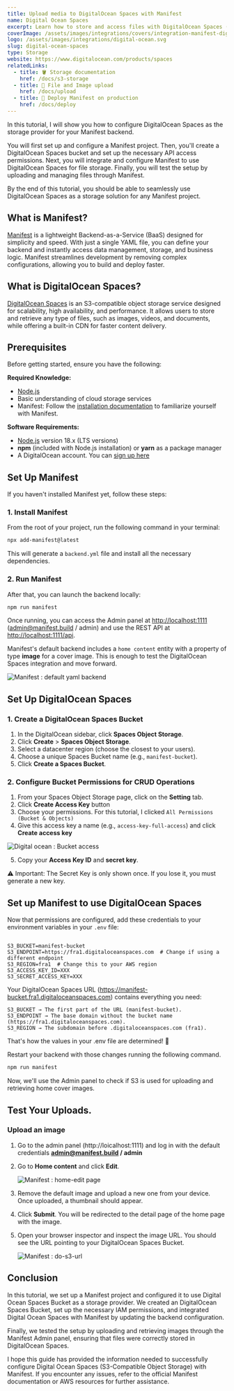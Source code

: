 ```yaml
---
title: Upload media to DigitalOcean Spaces with Manifest
name: Digital Ocean Spaces
excerpt: Learn how to store and access files with DigitalOcean Spaces (S3-Compatible Object Storage) for your Manifest backend.
coverImage: /assets/images/integrations/covers/integration-manifest-digital-ocean-spaces.svg
logo: /assets/images/integrations/digital-ocean.svg
slug: digital-ocean-spaces
type: Storage
website: https://www.digitalocean.com/products/spaces
relatedLinks:
  - title: 🪣 Storage documentation
    href: /docs/s3-storage
  - title: 📂 File and Image upload
    href: /docs/upload
  - title: 🚀 Deploy Manifest on production
    href: /docs/deploy
---
```


In this tutorial, I will show you how to configure DigitalOcean Spaces as the storage provider for your Manifest backend.

You will first set up and configure a Manifest project. Then, you'll create a DigitalOcean Spaces bucket and set up the necessary API access permissions. Next, you will integrate and configure Manifest to use DigitalOcean Spaces for file storage. Finally, you will test the setup by uploading and managing files through Manifest.

By the end of this tutorial, you should be able to seamlessly use DigitalOcean Spaces as a storage solution for any Manifest project.

## What is Manifest?

[Manifest](/) is a lightweight Backend-as-a-Service (BaaS) designed for simplicity and speed. With just a single YAML file, you can define your backend and instantly access data management, storage, and business logic. Manifest streamlines development by removing complex configurations, allowing you to build and deploy faster.

## What is DigitalOcean Spaces?

[DigitalOcean Spaces](https://www.digitalocean.com/products/spaces) is an S3-compatible object storage service designed for scalability, high availability, and performance. It allows users to store and retrieve any type of files, such as images, videos, and documents, while offering a built-in CDN for faster content delivery.

## Prerequisites

Before getting started, ensure you have the following:

**Required Knowledge:**

- [Node.js](https://nodejs.org/en/learn/getting-started/introduction-to-nodejs)
- Basic understanding of cloud storage services
- Manifest: Follow the [installation documentation](/docs/install) to familiarize yourself with Manifest.

**Software Requirements:**

- [Node.js](https://nodejs.org/en/) version 18.x (LTS versions)
- **npm** (included with Node.js installation) or **yarn** as a package manager
- A DigitalOcean account. You can [sign up here](https://cloud.digitalocean.com/registrations/new)

## Set Up Manifest

If you haven't installed Manifest yet, follow these steps:

### 1. Install Manifest

From the root of your project, run the following command in your terminal:

```bash
npx add-manifest@latest
```

This will generate a `backend.yml` file and install all the necessary dependencies.

### 2. Run Manifest

After that, you can launch the backend locally:

```bash
npm run manifest
```

Once running, you can access the Admin panel at [http://localhost:1111](http://localhost:1111) (admin@manifest.build / admin) and use the REST API at [http://localhost:1111/api](http://localhost:1111/api).

Manifest's default backend includes a `home content` entity with a property of type **image** for a cover image. This is enough to test the DigitalOcean Spaces integration and move forward.

![Manifest : default yaml backend](/assets/images/integrations/content/default-backend-yaml-file.png)

## Set Up DigitalOcean Spaces

### 1. Create a DigitalOcean Spaces Bucket

1. In the DigitalOcean sidebar, click **Spaces Object Storage**.
2. Click **Create** > **Spaces Object Storage**.
3. Select a datacenter region (choose the closest to your users).
4. Choose a unique Spaces Bucket name (e.g., `manifest-bucket`).
5. Click **Create a Spaces Bucket**.

### 2. Configure Bucket Permissions for CRUD Operations

1. From your Spaces Object Storage page, click on the **Setting** tab.
2. Click **Create Access Key** button
3. Choose your permissions. For this tutorial, I clicked `All Permissions (Bucket & Objects)`
4. Give this access key a name (e.g., `access-key-full-access`) and click **Create access key**

![Digital ocean : Bucket access](/assets/images/integrations/content/bucket-settings.png)

5. Copy your **Access Key ID** and **secret key**.

⚠️ Important: The Secret Key is only shown once. If you lose it, you must generate a new key.

## Set up Manifest to use DigitalOcean Spaces

Now that permissions are configured, add these credentials to your environment variables in your `.env` file:

```env

S3_BUCKET=manifest-bucket
S3_ENDPOINT=https://fra1.digitaloceanspaces.com  # Change if using a different endpoint
S3_REGION=fra1  # Change this to your AWS region
S3_ACCESS_KEY_ID=XXX
S3_SECRET_ACCESS_KEY=XXX

```

Your DigitalOcean Spaces URL (https://manifest-bucket.fra1.digitaloceanspaces.com) contains everything you need:

```arduino
S3_BUCKET → The first part of the URL (manifest-bucket).
S3_ENDPOINT → The base domain without the bucket name (https://fra1.digitaloceanspaces.com).
S3_REGION → The subdomain before .digitaloceanspaces.com (fra1).
```

That's how the values in your .env file are determined! 🚀

Restart your backend with those changes running the following command.

```bash
npm run manifest
```

Now, we'll use the Admin panel to check if S3 is used for uploading and retrieving home cover images.

## Test Your Uploads.

### Upload an image

1. Go to the admin panel (http://loicalhost:1111) and log in with the default credentials **admin@manifest.build / admin**
2. Go to **Home content** and click **Edit**.

   ![Manifest : home-edit page](/assets/images/integrations/content/home-content-edit.png)

3. Remove the default image and upload a new one from your device. Once uploaded, a thumbnail should appear.
4. Click **Submit**. You will be redirected to the detail page of the home page with the image.

5. Open your browser inspector and inspect the image URL. You should see the URL pointing to your DigitalOcean Spaces Bucket.

   ![Manifest : do-s3-url](/assets/images/integrations/content/do-spaces-url.png)

## Conclusion

In this tutorial, we set up a Manifest project and configured it to use Digital Ocean Spaces Bucket as a storage provider. We created an DigitalOcean Spaces Bucket, set up the necessary IAM permissions, and integrated Digital Ocean Spaces with Manifest by updating the backend configuration.

Finally, we tested the setup by uploading and retrieving images through the Manifest Admin panel, ensuring that files were correctly stored in DigitalOcean Spaces.

I hope this guide has provided the information needed to successfully configure Digital Ocean Spaces (S3-Compatible Object Storage) with Manifest. If you encounter any issues, refer to the official Manifest documentation or AWS resources for further assistance.
